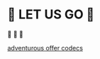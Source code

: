 # :pray: LET US GO :pray:
:bow: :bow: :bow:

[adventurous offer codecs](https://adventofcode.com/2023)